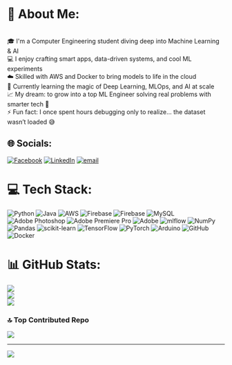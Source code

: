 # 💫 About Me:
<br>🎓 I'm a Computer Engineering student diving deep into Machine Learning & AI  <br>💻 I enjoy crafting smart apps, data-driven systems, and cool ML experiments  <br>☁️ Skilled with AWS and Docker to bring models to life in the cloud  <br>🧠 Currently learning the magic of Deep Learning, MLOps, and AI at scale  <br>📈 My dream: to grow into a top ML Engineer solving real problems with smarter tech 🚀  <br>⚡ Fun fact: I once spent hours debugging only to realize... the dataset wasn’t loaded 😅 <br>


## 🌐 Socials:
[![Facebook](https://img.shields.io/badge/Facebook-%231877F2.svg?logo=Facebook&logoColor=white)](https://facebook.com/kisal.kavinda.184) [![LinkedIn](https://img.shields.io/badge/LinkedIn-%230077B5.svg?logo=linkedin&logoColor=white)](https://linkedin.com/in/kisal-kavinda-03139833b) [![email](https://img.shields.io/badge/Email-D14836?logo=gmail&logoColor=white)](mailto:kisalkavinda1@gmail.com) 

# 💻 Tech Stack:
![Python](https://img.shields.io/badge/python-3670A0?style=for-the-badge&logo=python&logoColor=ffdd54) ![Java](https://img.shields.io/badge/java-%23ED8B00.svg?style=for-the-badge&logo=openjdk&logoColor=white) ![AWS](https://img.shields.io/badge/AWS-%23FF9900.svg?style=for-the-badge&logo=amazon-aws&logoColor=white) ![Firebase](https://img.shields.io/badge/firebase-%23039BE5.svg?style=for-the-badge&logo=firebase) ![Firebase](https://img.shields.io/badge/firebase-a08021?style=for-the-badge&logo=firebase&logoColor=ffcd34) ![MySQL](https://img.shields.io/badge/mysql-4479A1.svg?style=for-the-badge&logo=mysql&logoColor=white) ![Adobe Photoshop](https://img.shields.io/badge/adobe%20photoshop-%2331A8FF.svg?style=for-the-badge&logo=adobe%20photoshop&logoColor=white) ![Adobe Premiere Pro](https://img.shields.io/badge/Adobe%20Premiere%20Pro-9999FF.svg?style=for-the-badge&logo=Adobe%20Premiere%20Pro&logoColor=white) ![Adobe](https://img.shields.io/badge/adobe-%23FF0000.svg?style=for-the-badge&logo=adobe&logoColor=white) ![mlflow](https://img.shields.io/badge/mlflow-%23d9ead3.svg?style=for-the-badge&logo=numpy&logoColor=blue) ![NumPy](https://img.shields.io/badge/numpy-%23013243.svg?style=for-the-badge&logo=numpy&logoColor=white) ![Pandas](https://img.shields.io/badge/pandas-%23150458.svg?style=for-the-badge&logo=pandas&logoColor=white) ![scikit-learn](https://img.shields.io/badge/scikit--learn-%23F7931E.svg?style=for-the-badge&logo=scikit-learn&logoColor=white) ![TensorFlow](https://img.shields.io/badge/TensorFlow-%23FF6F00.svg?style=for-the-badge&logo=TensorFlow&logoColor=white) ![PyTorch](https://img.shields.io/badge/PyTorch-%23EE4C2C.svg?style=for-the-badge&logo=PyTorch&logoColor=white) ![Arduino](https://img.shields.io/badge/-Arduino-00979D?style=for-the-badge&logo=Arduino&logoColor=white) ![GitHub](https://img.shields.io/badge/github-%23121011.svg?style=for-the-badge&logo=github&logoColor=white) ![Docker](https://img.shields.io/badge/docker-%230db7ed.svg?style=for-the-badge&logo=docker&logoColor=white)
# 📊 GitHub Stats:
![](https://github-readme-stats.vercel.app/api?username=kisalkavinda&theme=dark&hide_border=false&include_all_commits=true&count_private=true)<br/>
![](https://nirzak-streak-stats.vercel.app/?user=kisalkavinda&theme=dark&hide_border=false)<br/>
![](https://github-readme-stats.vercel.app/api/top-langs/?username=kisalkavinda&theme=dark&hide_border=false&include_all_commits=true&count_private=true&layout=compact)

### 🔝 Top Contributed Repo
![](https://github-contributor-stats.vercel.app/api?username=kisalkavinda&limit=5&theme=dark&combine_all_yearly_contributions=true)

---
[![](https://visitcount.itsvg.in/api?id=kisalkavinda&icon=0&color=0)](https://visitcount.itsvg.in)

<!-- Proudly created with GPRM ( https://gprm.itsvg.in ) -->
